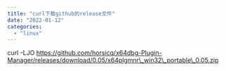 ```yaml
---
title: "curl下载github的release文件"
date: "2022-01-12"
categories: 
  - "linux"
---
```


curl -LJO https://github.com/horsicq/x64dbg-Plugin-Manager/releases/download/0.05/x64plgmnr\_win32\_portable\_0.05.zip
